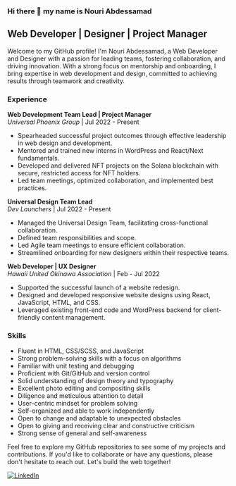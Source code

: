 ### Hi there 👋 my name is Nouri Abdessamad

## Web Developer | Designer | Project Manager

Welcome to my GitHub profile! I'm Nouri Abdessamad, a Web Developer and Designer with a passion for leading teams, fostering collaboration, and driving innovation. With a strong focus on mentorship and onboarding, I bring expertise in web development and design, committed to achieving results through teamwork and creativity.

### Experience

**Web Development Team Lead | Project Manager**  
*Universal Phoenix Group* | Jul 2022 - Present

- Spearheaded successful project outcomes through effective leadership in web design and development.
- Mentored and trained new interns in WordPress and React/Next fundamentals.
- Developed and delivered NFT projects on the Solana blockchain with secure, restricted access for NFT holders.
- Led team meetings, optimized collaboration, and implemented best practices.

**Universal Design Team Lead**  
*Dev Launchers* | Jul 2022 - Present

- Managed the Universal Design Team, facilitating cross-functional collaboration.
- Defined team responsibilities and scope.
- Led Agile team meetings to ensure efficient collaboration.
- Streamlined onboarding for new designers within their respective teams.

**Web Developer | UX Designer**  
*Hawaii United Okinawa Association* | Feb - Jul 2022

- Supported the successful launch of a website redesign.
- Designed and developed responsive website designs using React, JavaScript, HTML, and CSS.
- Leveraged existing front-end code and WordPress backend for client-friendly content management.

### Skills

- Fluent in HTML, CSS/SCSS, and JavaScript
- Strong problem-solving skills with a focus on algorithms
- Familiar with unit testing and debugging
- Proficient with Git/GitHub and version control
- Solid understanding of design theory and typography
- Excellent photo editing and compositing skills
- Diligence and meticulous attention to detail
- User-centric mindset for problem solving
- Self-organized and able to work independently
- Open to change and adaptable to unexpected obstacles
- Open to giving and receiving clear and constructive criticism
- Strong sense of general and self-awareness

Feel free to explore my GitHub repositories to see some of my projects and contributions. If you'd like to collaborate or have any questions, please don't hesitate to reach out. Let's build the web together!

[![LinkedIn](https://img.shields.io/badge/LinkedIn-Connect%20with%20Me-blue)](https://www.linkedin.com/in/abdessamad-nouri/)


